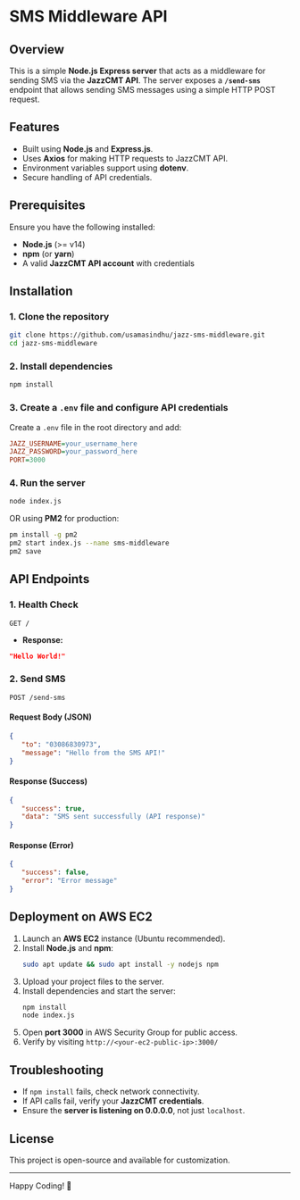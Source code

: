 # SMS Middleware API

## Overview
This is a simple **Node.js Express server** that acts as a middleware for sending SMS via the **JazzCMT API**. The server exposes a **`/send-sms`** endpoint that allows sending SMS messages using a simple HTTP POST request.

## Features
- Built using **Node.js** and **Express.js**.
- Uses **Axios** for making HTTP requests to JazzCMT API.
- Environment variables support using **dotenv**.
- Secure handling of API credentials.

## Prerequisites
Ensure you have the following installed:
- **Node.js** (>= v14)
- **npm** (or **yarn**)
- A valid **JazzCMT API account** with credentials

## Installation
### 1. Clone the repository
```sh
git clone https://github.com/usamasindhu/jazz-sms-middleware.git
cd jazz-sms-middleware
```

### 2. Install dependencies
```sh
npm install
```

### 3. Create a `.env` file and configure API credentials
Create a `.env` file in the root directory and add:
```ini
JAZZ_USERNAME=your_username_here
JAZZ_PASSWORD=your_password_here
PORT=3000
```

### 4. Run the server
```sh
node index.js
```
OR using **PM2** for production:
```sh
pm install -g pm2
pm2 start index.js --name sms-middleware
pm2 save
```

## API Endpoints
### 1. **Health Check**
```http
GET /
```
- **Response:**
```json
"Hello World!"
```

### 2. **Send SMS**
```http
POST /send-sms
```
#### Request Body (JSON)
```json
{
   "to": "03086830973",
   "message": "Hello from the SMS API!"
}
```
#### Response (Success)
```json
{
   "success": true,
   "data": "SMS sent successfully (API response)"
}
```
#### Response (Error)
```json
{
   "success": false,
   "error": "Error message"
}
```

## Deployment on AWS EC2
1. Launch an **AWS EC2** instance (Ubuntu recommended).
2. Install **Node.js** and **npm**:
   ```sh
   sudo apt update && sudo apt install -y nodejs npm
   ```
3. Upload your project files to the server.
4. Install dependencies and start the server:
   ```sh
   npm install
   node index.js
   ```
5. Open **port 3000** in AWS Security Group for public access.
6. Verify by visiting `http://<your-ec2-public-ip>:3000/`

## Troubleshooting
- If `npm install` fails, check network connectivity.
- If API calls fail, verify your **JazzCMT credentials**.
- Ensure the **server is listening on 0.0.0.0**, not just `localhost`.

## License
This project is open-source and available for customization.

---
Happy Coding! 🚀

